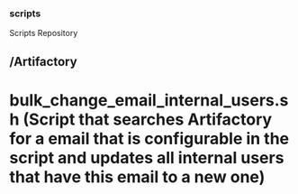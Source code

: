 ### scripts
Scripts Repository

## /Artifactory
 # bulk_change_email_internal_users.sh (Script that searches Artifactory for a email that is configurable in the script and updates all internal users that have this email to a new one)
